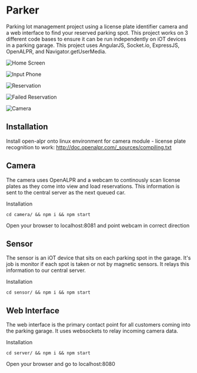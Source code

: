 # Parker
Parking lot management project using a license plate identifier camera and a web interface to find your reserved parking spot. This project works on 3 different code bases to ensure it can be run independently on iOT devices in a parking garage. This project uses AngularJS, Socket.io, ExpressJS, OpenALPR, and Navigator.getUserMedia.

![Home Screen](https://github.com/supercycle91/parkinglotproject/blob/master/images/home.png)

![Input Phone](https://github.com/supercycle91/parkinglotproject/blob/master/images/phone.png)

![Reservation](https://github.com/supercycle91/parkinglotproject/blob/master/images/success.png)

![Failed Reservation](https://github.com/supercycle91/parkinglotproject/blob/master/images/failed.png)

![Camera](https://github.com/supercycle91/parkinglotproject/blob/master/images/camera.png)

## Installation

Install open-alpr onto linux environment for camera module - license plate recognition to work:
http://doc.openalpr.com/_sources/compiling.txt

## Camera
The camera uses OpenALPR and a webcam to continously scan license plates as they come into view and load reservations. This information is sent to the central server as the next queued car.

Installation

`
cd camera/ && npm i && npm start
`

Open your browser to localhost:8081 and point webcam in correct direction

## Sensor
The sensor is an iOT device that sits on each parking spot in the garage. It's job is monitor if each spot is taken or not by magnetic sensors. It relays this information to our central server.

Installation

`
cd sensor/ && npm i && npm start
`

## Web Interface
The web interface is the primary contact point for all customers coming into the parking garage. It uses websockets to relay incoming camera data. 

Installation

`
cd server/ && npm i && npm start
`

Open your browser and go to localhost:8080

